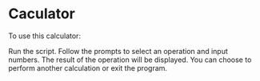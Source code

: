 # Caculator
To use this calculator:

Run the script.
Follow the prompts to select an operation and input numbers.
The result of the operation will be displayed.
You can choose to perform another calculation or exit the program.
